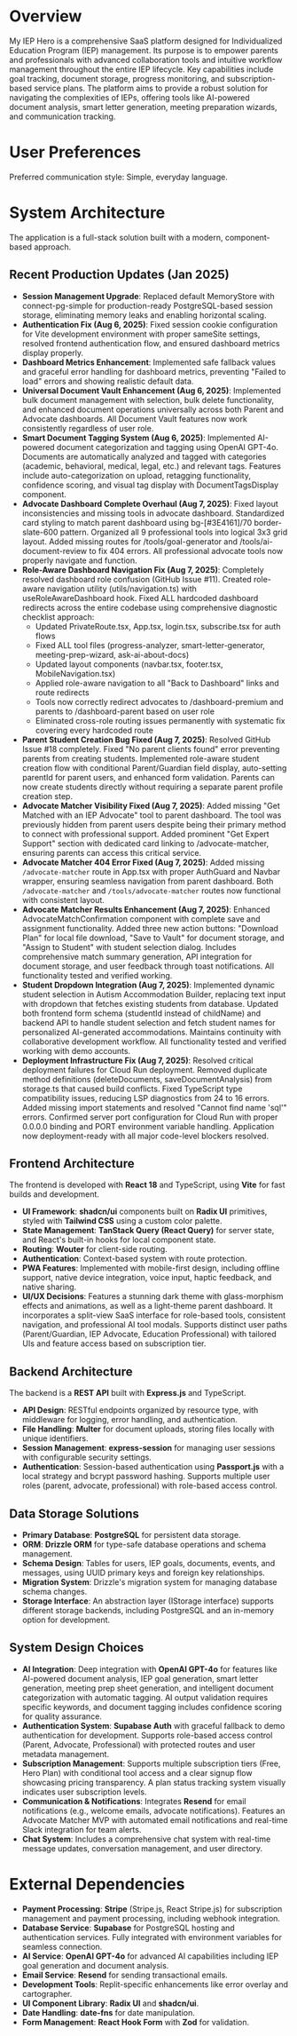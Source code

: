 # Overview
My IEP Hero is a comprehensive SaaS platform designed for Individualized Education Program (IEP) management. Its purpose is to empower parents and professionals with advanced collaboration tools and intuitive workflow management throughout the entire IEP lifecycle. Key capabilities include goal tracking, document storage, progress monitoring, and subscription-based service plans. The platform aims to provide a robust solution for navigating the complexities of IEPs, offering tools like AI-powered document analysis, smart letter generation, meeting preparation wizards, and communication tracking.

# User Preferences
Preferred communication style: Simple, everyday language.

# System Architecture
The application is a full-stack solution built with a modern, component-based approach.

## Recent Production Updates (Jan 2025)
- **Session Management Upgrade**: Replaced default MemoryStore with connect-pg-simple for production-ready PostgreSQL-based session storage, eliminating memory leaks and enabling horizontal scaling.
- **Authentication Fix (Aug 6, 2025)**: Fixed session cookie configuration for Vite development environment with proper sameSite settings, resolved frontend authentication flow, and ensured dashboard metrics display properly.
- **Dashboard Metrics Enhancement**: Implemented safe fallback values and graceful error handling for dashboard metrics, preventing "Failed to load" errors and showing realistic default data.
- **Universal Document Vault Enhancement (Aug 6, 2025)**: Implemented bulk document management with selection, bulk delete functionality, and enhanced document operations universally across both Parent and Advocate dashboards. All Document Vault features now work consistently regardless of user role.
- **Smart Document Tagging System (Aug 6, 2025)**: Implemented AI-powered document categorization and tagging using OpenAI GPT-4o. Documents are automatically analyzed and tagged with categories (academic, behavioral, medical, legal, etc.) and relevant tags. Features include auto-categorization on upload, retagging functionality, confidence scoring, and visual tag display with DocumentTagsDisplay component.
- **Advocate Dashboard Complete Overhaul (Aug 7, 2025)**: Fixed layout inconsistencies and missing tools in advocate dashboard. Standardized card styling to match parent dashboard using bg-[#3E4161]/70 border-slate-600 pattern. Organized all 9 professional tools into logical 3x3 grid layout. Added missing routes for /tools/goal-generator and /tools/ai-document-review to fix 404 errors. All professional advocate tools now properly navigate and function.
- **Role-Aware Dashboard Navigation Fix (Aug 7, 2025)**: Completely resolved dashboard role confusion (GitHub Issue #11). Created role-aware navigation utility (utils/navigation.ts) with useRoleAwareDashboard hook. Fixed ALL hardcoded dashboard redirects across the entire codebase using comprehensive diagnostic checklist approach:
  * Updated PrivateRoute.tsx, App.tsx, login.tsx, subscribe.tsx for auth flows
  * Fixed ALL tool files (progress-analyzer, smart-letter-generator, meeting-prep-wizard, ask-ai-about-docs)
  * Updated layout components (navbar.tsx, footer.tsx, MobileNavigation.tsx)
  * Applied role-aware navigation to all "Back to Dashboard" links and route redirects
  * Tools now correctly redirect advocates to /dashboard-premium and parents to /dashboard-parent based on user role
  * Eliminated cross-role routing issues permanently with systematic fix covering every hardcoded route
- **Parent Student Creation Bug Fixed (Aug 7, 2025)**: Resolved GitHub Issue #18 completely. Fixed "No parent clients found" error preventing parents from creating students. Implemented role-aware student creation flow with conditional Parent/Guardian field display, auto-setting parentId for parent users, and enhanced form validation. Parents can now create students directly without requiring a separate parent profile creation step.
- **Advocate Matcher Visibility Fixed (Aug 7, 2025)**: Added missing "Get Matched with an IEP Advocate" tool to parent dashboard. The tool was previously hidden from parent users despite being their primary method to connect with professional support. Added prominent "Get Expert Support" section with dedicated card linking to /advocate-matcher, ensuring parents can access this critical service.
- **Advocate Matcher 404 Error Fixed (Aug 7, 2025)**: Added missing `/advocate-matcher` route in App.tsx with proper AuthGuard and Navbar wrapper, ensuring seamless navigation from parent dashboard. Both `/advocate-matcher` and `/tools/advocate-matcher` routes now functional with consistent layout.
- **Advocate Matcher Results Enhancement (Aug 7, 2025)**: Enhanced AdvocateMatchConfirmation component with complete save and assignment functionality. Added three new action buttons: "Download Plan" for local file download, "Save to Vault" for document storage, and "Assign to Student" with student selection dialog. Includes comprehensive match summary generation, API integration for document storage, and user feedback through toast notifications. All functionality tested and verified working.
- **Student Dropdown Integration (Aug 7, 2025)**: Implemented dynamic student selection in Autism Accommodation Builder, replacing text input with dropdown that fetches existing students from database. Updated both frontend form schema (studentId instead of childName) and backend API to handle student selection and fetch student names for personalized AI-generated accommodations. Maintains continuity with collaborative development workflow. All functionality tested and verified working with demo accounts.
- **Deployment Infrastructure Fix (Aug 7, 2025)**: Resolved critical deployment failures for Cloud Run deployment. Removed duplicate method definitions (deleteDocuments, saveDocumentAnalysis) from storage.ts that caused build conflicts. Fixed TypeScript type compatibility issues, reducing LSP diagnostics from 24 to 16 errors. Added missing import statements and resolved "Cannot find name 'sql'" errors. Confirmed server port configuration for Cloud Run with proper 0.0.0.0 binding and PORT environment variable handling. Application now deployment-ready with all major code-level blockers resolved.

## Frontend Architecture
The frontend is developed with **React 18** and TypeScript, using **Vite** for fast builds and development.
- **UI Framework**: **shadcn/ui** components built on **Radix UI** primitives, styled with **Tailwind CSS** using a custom color palette.
- **State Management**: **TanStack Query (React Query)** for server state, and React's built-in hooks for local component state.
- **Routing**: **Wouter** for client-side routing.
- **Authentication**: Context-based system with route protection.
- **PWA Features**: Implemented with mobile-first design, including offline support, native device integration, voice input, haptic feedback, and native sharing.
- **UI/UX Decisions**: Features a stunning dark theme with glass-morphism effects and animations, as well as a light-theme parent dashboard. It incorporates a split-view SaaS interface for role-based tools, consistent navigation, and professional AI tool modals. Supports distinct user paths (Parent/Guardian, IEP Advocate, Education Professional) with tailored UIs and feature access based on subscription tier.

## Backend Architecture
The backend is a **REST API** built with **Express.js** and TypeScript.
- **API Design**: RESTful endpoints organized by resource type, with middleware for logging, error handling, and authentication.
- **File Handling**: **Multer** for document uploads, storing files locally with unique identifiers.
- **Session Management**: **express-session** for managing user sessions with configurable security settings.
- **Authentication**: Session-based authentication using **Passport.js** with a local strategy and bcrypt password hashing. Supports multiple user roles (parent, advocate, professional) with role-based access control.

## Data Storage Solutions
- **Primary Database**: **PostgreSQL** for persistent data storage.
- **ORM**: **Drizzle ORM** for type-safe database operations and schema management.
- **Schema Design**: Tables for users, IEP goals, documents, events, and messages, using UUID primary keys and foreign key relationships.
- **Migration System**: Drizzle's migration system for managing database schema changes.
- **Storage Interface**: An abstraction layer (IStorage interface) supports different storage backends, including PostgreSQL and an in-memory option for development.

## System Design Choices
- **AI Integration**: Deep integration with **OpenAI GPT-4o** for features like AI-powered document analysis, IEP goal generation, smart letter generation, meeting prep sheet generation, and intelligent document categorization with automatic tagging. AI output validation requires specific keywords, and document tagging includes confidence scoring for quality assurance.
- **Authentication System**: **Supabase Auth** with graceful fallback to demo authentication for development. Supports role-based access control (Parent, Advocate, Professional) with protected routes and user metadata management.
- **Subscription Management**: Supports multiple subscription tiers (Free, Hero Plan) with conditional tool access and a clear signup flow showcasing pricing transparency. A plan status tracking system visually indicates user subscription levels.
- **Communication & Notifications**: Integrates **Resend** for email notifications (e.g., welcome emails, advocate notifications). Features an Advocate Matcher MVP with automated email notifications and real-time Slack integration for team alerts.
- **Chat System**: Includes a comprehensive chat system with real-time message updates, conversation management, and user directory.

# External Dependencies
- **Payment Processing**: **Stripe** (Stripe.js, React Stripe.js) for subscription management and payment processing, including webhook integration.
- **Database Service**: **Supabase** for PostgreSQL hosting and authentication services. Fully integrated with environment variables for seamless connection.
- **AI Service**: **OpenAI GPT-4o** for advanced AI capabilities including IEP goal generation and document analysis.
- **Email Service**: **Resend** for sending transactional emails.
- **Development Tools**: Replit-specific enhancements like error overlay and cartographer.
- **UI Component Library**: **Radix UI** and **shadcn/ui**.
- **Date Handling**: **date-fns** for date manipulation.
- **Form Management**: **React Hook Form** with **Zod** for validation.